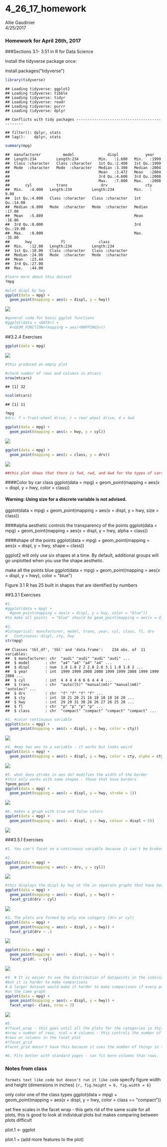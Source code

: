 # 4_26_17_homework
Allie Gaudinier  
4/25/2017  
### Homework for April 26th, 2017
###Sections 3.1- 3.51 in R for Data Science

Install the tidyverse package once:

install.packages("tidyverse")


```r
library(tidyverse)
```

```
## Loading tidyverse: ggplot2
## Loading tidyverse: tibble
## Loading tidyverse: tidyr
## Loading tidyverse: readr
## Loading tidyverse: purrr
## Loading tidyverse: dplyr
```

```
## Conflicts with tidy packages ----------------------------------------------
```

```
## filter(): dplyr, stats
## lag():    dplyr, stats
```

```r
summary(mpg)
```

```
##  manufacturer          model               displ            year     
##  Length:234         Length:234         Min.   :1.600   Min.   :1999  
##  Class :character   Class :character   1st Qu.:2.400   1st Qu.:1999  
##  Mode  :character   Mode  :character   Median :3.300   Median :2004  
##                                        Mean   :3.472   Mean   :2004  
##                                        3rd Qu.:4.600   3rd Qu.:2008  
##                                        Max.   :7.000   Max.   :2008  
##       cyl           trans               drv                 cty       
##  Min.   :4.000   Length:234         Length:234         Min.   : 9.00  
##  1st Qu.:4.000   Class :character   Class :character   1st Qu.:14.00  
##  Median :6.000   Mode  :character   Mode  :character   Median :17.00  
##  Mean   :5.889                                         Mean   :16.86  
##  3rd Qu.:8.000                                         3rd Qu.:19.00  
##  Max.   :8.000                                         Max.   :35.00  
##       hwy             fl               class          
##  Min.   :12.00   Length:234         Length:234        
##  1st Qu.:18.00   Class :character   Class :character  
##  Median :24.00   Mode  :character   Mode  :character  
##  Mean   :23.44                                        
##  3rd Qu.:27.00                                        
##  Max.   :44.00
```

```r
#learn more about this dataset
?mpg

#plot displ by hwy
ggplot(data = mpg) +
  geom_point(mapping = aes(x = displ, y = hwy))
```

![](4_26_17_homework_files/figure-html/unnamed-chunk-1-1.png)<!-- -->

```r
#general code for basic ggplot functions
#ggplot(data = <DATA>) + 
  #<GEOM_FUNCTION>(mapping = aes(<MAPPINGS>))
```

##3.2.4 Exercises

```r
ggplot(data = mpg)
```

![](4_26_17_homework_files/figure-html/unnamed-chunk-2-1.png)<!-- -->

```r
#this produced an empty plot

#check number of rows and columns in mtcars
nrow(mtcars)
```

```
## [1] 32
```

```r
ncol(mtcars)
```

```
## [1] 11
```

```r
?mpg
#drv. f = front-wheel drive, r = rear wheel drive, 4 = 4wd

ggplot(data = mpg) +
  geom_point(mapping = aes(x = hwy, y = cyl))
```

![](4_26_17_homework_files/figure-html/unnamed-chunk-2-2.png)<!-- -->

```r
ggplot(data = mpg) +
  geom_point(mapping = aes(x = class, y = drv))
```

![](4_26_17_homework_files/figure-html/unnamed-chunk-2-3.png)<!-- -->

```r
##this plot shows that there is fwd, rwd, and 4wd for the types of cars
```

####Color by car class
ggplot(data = mpg) + 
  geom_point(mapping = aes(x = displ, y = hwy, color = class))

#### Warning: Using size for a discrete variable is not advised.
ggplot(data = mpg) + 
  geom_point(mapping = aes(x = displ, y = hwy, size = class))

####alpha aesthetic controls the transparency of the points
ggplot(data = mpg) + 
  geom_point(mapping = aes(x = displ, y = hwy, alpha = class))

####shape of the points
ggplot(data = mpg) + 
  geom_point(mapping = aes(x = displ, y = hwy, shape = class))

ggplot2 will only use six shapes at a time. By default, additional groups will go unplotted when you use the shape aesthetic.

make all the points blue
ggplot(data = mpg) + 
  geom_point(mapping = aes(x = displ, y = hwy), color = "blue")

Figure 3.1 R has 25 built in shapes that are identified by numbers

##3.3.1 Exercises


```r
#1. 
#ggplot(data = mpg) + 
  #geom_point(mapping = aes(x = displ, y = hwy, color = "blue"))
#to make all points  = "blue" should be geom_point(mapping = aes(x = displ, y = hwy), color = "blue")

#2.
#Categorical: manufacturer, model, trans, year, cyl, class, fl, drv
#   Continuous: displ, cty, hwy
str(mpg)
```

```
## Classes 'tbl_df', 'tbl' and 'data.frame':	234 obs. of  11 variables:
##  $ manufacturer: chr  "audi" "audi" "audi" "audi" ...
##  $ model       : chr  "a4" "a4" "a4" "a4" ...
##  $ displ       : num  1.8 1.8 2 2 2.8 2.8 3.1 1.8 1.8 2 ...
##  $ year        : int  1999 1999 2008 2008 1999 1999 2008 1999 1999 2008 ...
##  $ cyl         : int  4 4 4 4 6 6 6 4 4 4 ...
##  $ trans       : chr  "auto(l5)" "manual(m5)" "manual(m6)" "auto(av)" ...
##  $ drv         : chr  "f" "f" "f" "f" ...
##  $ cty         : int  18 21 20 21 16 18 18 18 16 20 ...
##  $ hwy         : int  29 29 31 30 26 26 27 26 25 28 ...
##  $ fl          : chr  "p" "p" "p" "p" ...
##  $ class       : chr  "compact" "compact" "compact" "compact" ...
```

```r
#3. #color continuous variable
ggplot(data = mpg) + 
  geom_point(mapping = aes(x = displ, y = hwy, color = cty))
```

![](4_26_17_homework_files/figure-html/unnamed-chunk-3-1.png)<!-- -->

```r
#4. #map two aes to a variable - it works but looks weird
ggplot(data = mpg) + 
  geom_point(mapping = aes(x = displ, y = hwy, color = cty, alpha = cty))
```

![](4_26_17_homework_files/figure-html/unnamed-chunk-3-2.png)<!-- -->

```r
#5. what does stroke in aes do? modifies the width of the border
#this only works with some shapes - those that have borders
?geom_point
ggplot(data = mpg) + 
  geom_point(mapping = aes(x = displ, y = hwy, stroke = 1))
```

![](4_26_17_homework_files/figure-html/unnamed-chunk-3-3.png)<!-- -->

```r
#6. makes a graph with true and false colors 
ggplot(data = mpg) + 
  geom_point(mapping = aes(x = displ, y = hwy, colour = displ < 5))
```

![](4_26_17_homework_files/figure-html/unnamed-chunk-3-4.png)<!-- -->

###3.5.1 Exercises


```r
#1. You can't facet on a continuous variable because it can't be broken into categories or segments

#2. 
ggplot(data = mpg) + 
  geom_point(mapping = aes(x = drv, y = cyl))
```

![](4_26_17_homework_files/figure-html/unnamed-chunk-4-1.png)<!-- -->

```r
#this displays the displ by hwy at the in seperate graphs that have been designated by the drv ~ cyl formula
ggplot(data = mpg) + 
  geom_point(mapping = aes(x = displ, y = hwy)) + 
  facet_grid(drv ~ cyl)
```

![](4_26_17_homework_files/figure-html/unnamed-chunk-4-2.png)<!-- -->

```r
#3. The plots are formed by only one category (drv or cyl)
ggplot(data = mpg) + 
  geom_point(mapping = aes(x = displ, y = hwy)) +
  facet_grid(drv ~ .)
```

![](4_26_17_homework_files/figure-html/unnamed-chunk-4-3.png)<!-- -->

```r
ggplot(data = mpg) + 
  geom_point(mapping = aes(x = displ, y = hwy)) +
  facet_grid(. ~ cyl)
```

![](4_26_17_homework_files/figure-html/unnamed-chunk-4-4.png)<!-- -->

```r
#4. # It is easier to see the distribution of datapoints in the individual plots, 
#but it is harder to make comparisons
# A larger dataset would make it harder to make comparisons if every point is plotted
#on the came graph
ggplot(data = mpg) + 
  geom_point(mapping = aes(x = displ, y = hwy)) + 
  facet_wrap(~ class, nrow = 2)
```

![](4_26_17_homework_files/figure-html/unnamed-chunk-4-5.png)<!-- -->

```r
#5.
#?facet_wrap - this goes until all the plots for the categories in this facet are plotted
#nrow = number of rows, ncol = # columns - this controls the number of 
#rows or columns in the facet plot
#?facet_grid
#facet_grid doesn't have this because it uses the number of things in the category you are telling it to facet by. 

#6. Fits better with standard pages - can fit more columns than rows.
```

### Notes from class
`formats text like code but doesn't run it like code`
specify figure width and height (dimensions in inches)
`{r, fig.height = 6, fig.width = 6}`

only color one of the class types
ggplot(data = mpg) + 
  geom_point(mapping = aes(x = displ, y = hwy, color = class == "compact"))

set free scales in the facet wrap - this gets rid of the same scale for all plots, 
this is good to look at individual plots but makes comparing between plots difficult



plot.1 <- ggplot

plot.1 + (add more features to the plot)
